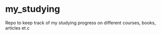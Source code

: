 # my_studying
Repo to keep track of my studying progress on different courses, books, articles et.c
